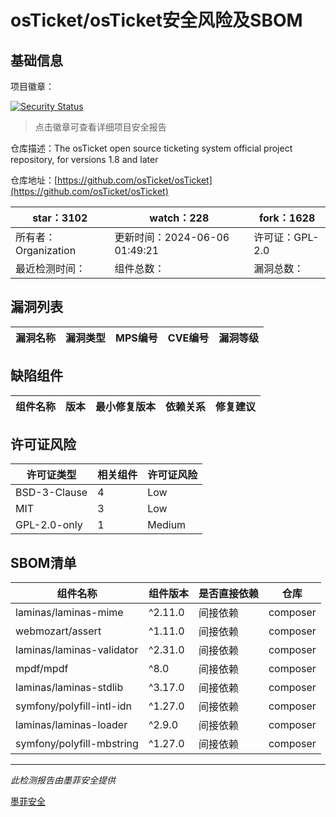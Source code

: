 # osTicket/osTicket安全风险及SBOM

## 基础信息

项目徽章：

[![Security Status](https://www.murphysec.com/platform3/v31/badge/1798790260705861632.svg)](https://www.murphysec.com/console/report/1748798374588198912/1798790260705861632)

> 点击徽章可查看详细项目安全报告

仓库描述：The osTicket open source ticketing system official project repository, for versions 1.8 and later

仓库地址：[https://github.com/osTicket/osTicket](https://github.com/osTicket/osTicket)

| star：3102 | watch：228 | fork：1628 |
| ----------- | -------------- | ------------ |
| 所有者：Organization | 更新时间：2024-06-06 01:49:21 | 许可证：GPL-2.0 |
| 最近检测时间： | 组件总数： | 漏洞总数： |




## 漏洞列表

| 漏洞名称 | 漏洞类型 | MPS编号 | CVE编号 | 漏洞等级 |
| ------- | ------ | ------- | ------ | ----- |





## 缺陷组件

| 组件名称 | 版本 | 最小修复版本 | 依赖关系 | 修复建议 |
| -------- | ---- | ------------ | -------- | -------- |





## 许可证风险

| 许可证类型 | 相关组件 | 许可证风险 |
| ---------- | -------- | ---------- |
|BSD-3-Clause|4|Low|
|MIT|3|Low|
|GPL-2.0-only|1|Medium|




## SBOM清单

| 组件名称 | 组件版本 | 是否直接依赖 | 仓库 |
| -------- | -------- | ------------ | ---- |
|laminas/laminas-mime|^2.11.0|间接依赖|composer|
|webmozart/assert|^1.11.0|间接依赖|composer|
|laminas/laminas-validator|^2.31.0|间接依赖|composer|
|mpdf/mpdf|^8.0|间接依赖|composer|
|laminas/laminas-stdlib|^3.17.0|间接依赖|composer|
|symfony/polyfill-intl-idn|^1.27.0|间接依赖|composer|
|laminas/laminas-loader|^2.9.0|间接依赖|composer|
|symfony/polyfill-mbstring|^1.27.0|间接依赖|composer|


------

*此检测报告由墨菲安全提供*

[墨菲安全](www.murphysec.com)